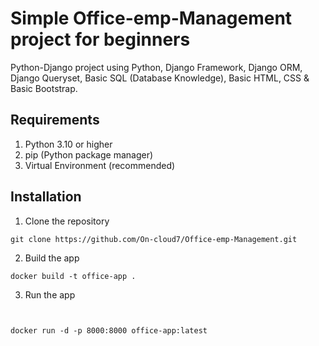 # Simple Office-emp-Management project for beginners
Python-Django project using  Python, Django Framework, Django ORM, Django Queryset, Basic SQL (Database Knowledge), Basic HTML, CSS &amp; Basic Bootstrap. 

## Requirements
1. Python 3.10 or higher
2. pip (Python package manager)
3. Virtual Environment (recommended)

## Installation
1. Clone the repository
```
git clone https://github.com/On-cloud7/Office-emp-Management.git
```

2. Build the app
```
docker build -t office-app .
```

3. Run the app
```


docker run -d -p 8000:8000 office-app:latest
```
